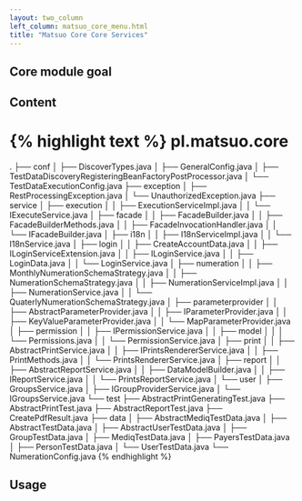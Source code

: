 ```yaml
---
layout: two_column
left_column: matsuo_core_menu.html
title: "Matsuo Core Core Services"
---
```


## Core module goal

## Content

{% highlight text %}
pl.matsuo.core
======================
.
├── conf
│   ├── DiscoverTypes.java
│   ├── GeneralConfig.java
│   ├── TestDataDiscoveryRegisteringBeanFactoryPostProcessor.java
│   └── TestDataExecutionConfig.java
├── exception
│   ├── RestProcessingException.java
│   └── UnauthorizedException.java
├── service
│   ├── execution
│   │   ├── ExecutionServiceImpl.java
│   │   └── IExecuteService.java
│   ├── facade
│   │   ├── FacadeBuilder.java
│   │   ├── FacadeBuilderMethods.java
│   │   ├── FacadeInvocationHandler.java
│   │   └── IFacadeBuilder.java
│   ├── i18n
│   │   ├── I18nServiceImpl.java
│   │   └── I18nService.java
│   ├── login
│   │   ├── CreateAccountData.java
│   │   ├── ILoginServiceExtension.java
│   │   ├── ILoginService.java
│   │   ├── LoginData.java
│   │   └── LoginService.java
│   ├── numeration
│   │   ├── MonthlyNumerationSchemaStrategy.java
│   │   ├── NumerationSchemaStrategy.java
│   │   ├── NumerationServiceImpl.java
│   │   ├── NumerationService.java
│   │   └── QuaterlyNumerationSchemaStrategy.java
│   ├── parameterprovider
│   │   ├── AbstractParameterProvider.java
│   │   ├── IParameterProvider.java
│   │   ├── KeyValueParameterProvider.java
│   │   └── MapParameterProvider.java
│   ├── permission
│   │   ├── IPermissionService.java
│   │   ├── model
│   │   │   └── Permissions.java
│   │   └── PermissionService.java
│   ├── print
│   │   ├── AbstractPrintService.java
│   │   ├── IPrintsRendererService.java
│   │   ├── PrintMethods.java
│   │   └── PrintsRendererService.java
│   ├── report
│   │   ├── AbstractReportService.java
│   │   ├── DataModelBuilder.java
│   │   ├── IReportService.java
│   │   └── PrintsReportService.java
│   └── user
│       ├── GroupsService.java
│       ├── IGroupProviderService.java
│       └── IGroupsService.java
└── test
├── AbstractPrintGeneratingTest.java
├── AbstractPrintTest.java
├── AbstractReportTest.java
├── CreatePdfResult.java
├── data
│   ├── AbstractMediqTestData.java
│   ├── AbstractTestData.java
│   ├── AbstractUserTestData.java
│   ├── GroupTestData.java
│   ├── MediqTestData.java
│   ├── PayersTestData.java
│   ├── PersonTestData.java
│   └── UserTestData.java
└── NumerationConfig.java
{% endhighlight %}

## Usage